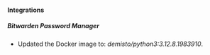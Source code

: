 
#### Integrations

##### Bitwarden Password Manager

- Updated the Docker image to: *demisto/python3:3.12.8.1983910*.

